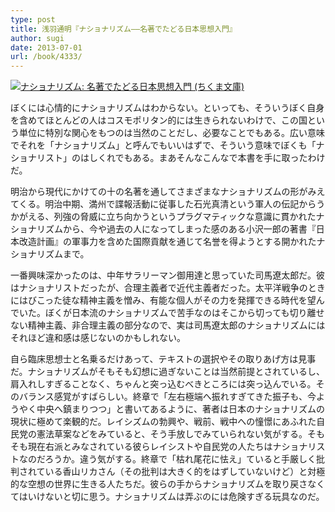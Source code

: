 ```yaml
---
type: post
title: 浅羽通明『ナショナリズム——名著でたどる日本思想入門』
author: sugi
date: 2013-07-01
url: /book/4333/
---
```

<a href="http://www.amazon.co.jp/exec/obidos/ASIN/4480430512/chezsugi-22/ref=nosim/" onclick="_gaq.push(['_trackEvent', 'outbound-article', 'http://www.amazon.co.jp/exec/obidos/ASIN/4480430512/chezsugi-22/ref=nosim/', '']);" name="amazletlink" target="_blank"><img src="http://i2.wp.com/ecx.images-amazon.com/images/I/41XybBeGfNL._SL160_.jpg?w=660" alt="ナショナリズム: 名著でたどる日本思想入門 (ちくま文庫)" class="alignleft"  data-recalc-dims="1" /></a>

ぼくには心情的にナショナリズムはわからない。といっても、そういうぼく自身を含めてほとんどの人はコスモポリタン的には生きられないわけで、この国という単位に特別な関心をもつのは当然のことだし、必要なことでもある。広い意味でそれを「ナショナリズム」と呼んでもいいはずで、そういう意味でぼくも「ナショナリスト」のはしくれでもある。まあそんなこんなで本書を手に取ったわけだ。

明治から現代にかけての十の名著を通してさまざまなナショナリズムの形がみえてくる。明治中期、満州で諜報活動に従事した石光真清という軍人の伝記からうかがえる、列強の脅威に立ち向かうというプラグマティックな意識に貫かれたナショナリズムから、今や過去の人になってしまった感のある小沢一郎の著書『日本改造計画』の軍事力を含めた国際貢献を通じて名誉を得ようとする開かれたナショナリズムまで。

一番興味深かったのは、中年サラリーマン御用達と思っていた司馬遼太郎だ。彼はナショナリストだったが、合理主義者で近代主義者だった。太平洋戦争のときにはびこった徒な精神主義を憎み、有能な個人がその力を発揮できる時代を望んでいた。ぼくが日本流のナショナリズムで苦手なのはそこから切っても切り離せない精神主義、非合理主義の部分なので、実は司馬遼太郎のナショナリズムにはそれほど違和感は感じないのかもしれない。

自ら臨床思想士と名乗るだけあって、テキストの選択やその取りあげ方は見事だ。ナショナリズムがそもそも幻想に過ぎないことは当然前提とされているし、肩入れしすぎることなく、ちゃんと突っ込むべきところには突っ込んでいる。そのバランス感覚がすばらしい。終章で「左右極端へ振れすぎてきた振子も、今ようやく中央へ鎮まりつつ」と書いてあるように、著者は日本のナショナリズムの現状に極めて楽観的だ。レイシズムの勃興や、戦前、戦中への憧憬にあふれた自民党の憲法草案などをみていると、そう手放しでみていられない気がする。そもそも現在右派とみなされている彼らレイシストや自民党の人たちはナショナリストなのだろうか。違う気がする。終章で「枯れ尾花に怯え」ていると手厳しく批判されている香山リカさん（その批判は大きく的をはずしていないけど）と対極的な空想の世界に生きる人たちだ。彼らの手からナショナリズムを取り戻さなくてはいけないと切に思う。ナショナリズムは弄ぶのには危険すぎる玩具なのだ。
